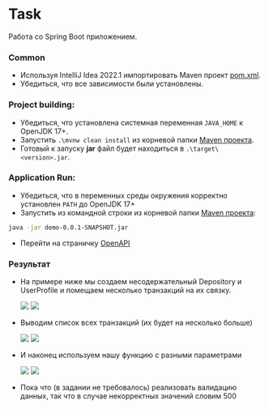 # Task

Работа со Spring Boot приложением.

### Common

- Используя IntelliJ Idea 2022.1 импортировать Maven проект [pom.xml](pom.xml).
- Убедиться, что все зависимости были установлены.

### Project building:

- Убедиться, что установлена системная переменная ```JAVA_HOME``` к OpenJDK 17+.
- Запустить ```.\mvnw clean install``` из корневой папки [Maven проекта](pom.xml).
- Готовый к запуску **jar** файл будет находиться в ```.\target\<version>.jar```.

### Application Run:

- Убедиться, что в переменных среды окружения корректно установлен ```PATH``` до OpenJDK 17+
- Запустить из командной строки из корневой папки [Maven проекта](pom.xml):

```bash 
java -jar demo-0.0.1-SNAPSHOT.jar
```

- Перейти на страничку [OpenAPI](http://localhost:8080/swagger-ui/index.html)

### Результат

- На примере ниже мы создаем несодержательный Depository и UserProfile и помещаем несколько транзакций на их связку.

  ![](src/main/resources/Screen-1.png)
  ![](src/main/resources/Screen-2.png)
- Выводим список всех транзакций (их будет на несколько больше)

  ![](src/main/resources/Screen-4.png)
  ![](src/main/resources/Screen-5.png)
- И наконец используем нашу функцию с разными параметрами

  ![](src/main/resources/Screen-6.png)
  ![](src/main/resources/Screen-7.png)
- Пока что (в задании не требовалось) реализовать валидацию данных, так что в случае некорректных значений словим 500